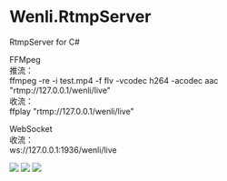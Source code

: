# Wenli.RtmpServer
RtmpServer for C#

FFMpeg<br/>
推流：<br/>
ffmpeg -re -i test.mp4 -f flv -vcodec h264 -acodec aac "rtmp://127.0.0.1/wenli/live"<br/>
收流：<br/>
ffplay "rtmp://127.0.0.1/wenli/live"<br/>

WebSocket<br/>
收流：<br/>
ws://127.0.0.1:1936/wenli/live<br/>

<img src="https://github.com/yswenli/Wenli.RtmpServer/blob/master/Wenli.Live.LiveServer/wenli.liveserver.png?raw=true" />
<img src="https://github.com/yswenli/Wenli.RtmpServer/blob/master/Wenli.Live.LiveServer/wenli.liveserver2.png?raw=true" />
<img src="https://github.com/yswenli/Wenli.RtmpServer/blob/master/Wenli.Live.LiveServer/wenli.liveserver3.png?raw=true" />
